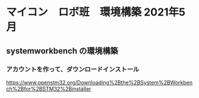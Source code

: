 # マイコン　ロボ班　環境構築 2021年5月
## systemworkbench の環境構築
### アカウントを作って、ダウンロードインストール
https://www.openstm32.org/Downloading%2Bthe%2BSystem%2BWorkbench%2Bfor%2BSTM32%2Binstaller
